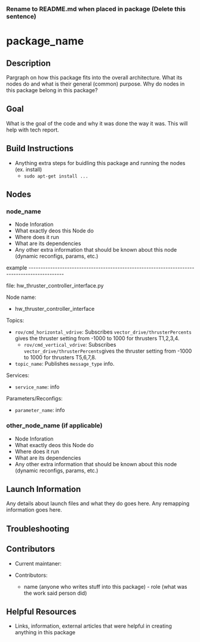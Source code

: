 ### Rename to README.md when placed in package (Delete this sentence)

# package_name

## Description

Pargraph on how this package fits into the overall architecture. What its nodes do and what is their general (common) purpose. Why do nodes in this package belong in this package?

## Goal 

What is the goal of the code and why it was done the way it was. This will help with tech report.

## Build Instructions 

* Anything extra steps for buidling this package and running the nodes (ex. install)
  * `sudo apt-get install ...`

## Nodes

### node_name

* Node Inforation
 * What exactly deos this Node do 
 * Where does it run
 * What are its dependencies 
 * Any other extra information that should be known about this node (dynamic reconfigs, params, etc.)

example ---------------------------------------------------------------------------------------------

file: hw_thruster_controller_interface.py

Node name:
* hw_thruster_controller_interface

Topics:

* `rov/cmd_horizontal_vdrive`:
  Subscribes `vector_drive/thrusterPercents` gives the thruster setting from -1000 to 1000 for thrusters T1,2,3,4.
  * `rov/cmd_vertical_vdrive`:
  Subscribes `vector_drive/thrusterPercents`gives the thruster setting from -1000 to 1000 for thrusters T5,6,7,8.
* `topic_name`:
  Publishes `message_type` info.

Services:
* `service_name`: info

Parameters/Reconfigs:
*  `parameter_name`: info


### other_node_name (if applicable)

* Node Inforation
 * What exactly deos this Node do 
 * Where does it run
 * What are its dependencies 
 * Any other extra information that should be known about this node (dynamic reconfigs, params, etc.)
 

## Launch Information
 
Any details about launch files and what they do goes here.
Any remapping information goes here.

## Troubleshooting

## Contributors 

* Current maintaner: 

* Contributors:
  * name (anyone who writes stuff into this package) - role (what was the work said person did)

## Helpful Resources

* Links, information, external articles that were helpful in creating anything in this package


